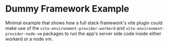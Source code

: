 # Dummy Framework Example

Minimal example that shows how a full stack framework's vite plugin could make use of the `vite-environment-provider-workerd` and `vite-environment-provider-node-vm` packages to run the app's server side code inside either workerd or a node vm.
